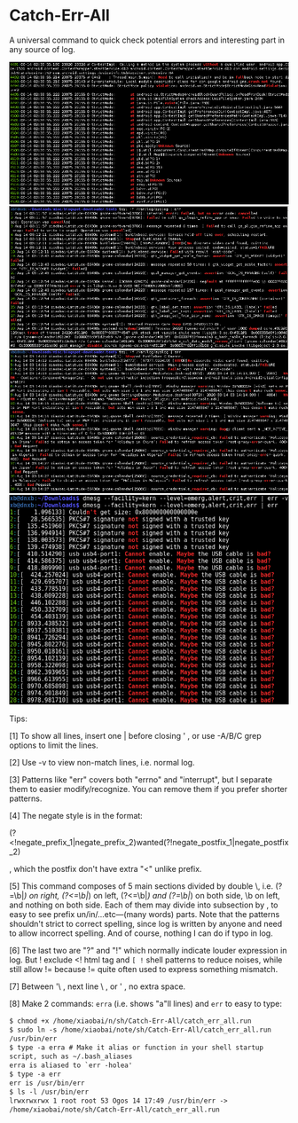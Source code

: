 # Catch-Err-All
 A universal command to quick check potential errors and interesting part in any source of log.

 ![Android](/sample_output1_android.png?raw=true "Sample output (Android)")
 ![Syslog](/sample_output2_syslog.png?raw=true "Sample output (syslog 1)")
 ![syslog2](/sample_output3_syslog.png?raw=true "Sample output (syslog 2)")
 ![dmesg](/sample_output4_dmesg.png?raw=true "Sample output (dmesg)")


Tips:

[1] To show all lines, insert one | before closing ' , or use -A/B/C grep options to limit the lines.

[2] Use -v to view non-match lines, i.e. normal log.

[3] Patterns like "err" covers both "errno" and "interrupt", but I separate them to easier modify/recognize. You can remove them if you prefer shorter patterns.

[4] The negate style is in the format:

(?<!negate_prefix_1|negate_prefix_2)wanted(?!negate_postfix_1|negate_postfix_2)

, which the postfix don't have extra "<" unlike prefix.

[5] This command composes of 5 main sections divided by double \\, i.e. (?=\b|_) on right, (?<=\b|_) on left, (?<=\b|_) and (?=\b|_) on both side, \b on left, and nothing on both side. Each of them may divide into subsection by \, to easy to see prefix un/in/...etc—(many words) parts. Note that the patterns shouldn't strict to correct spelling, since log is written by anyone and need to allow incorrect spelling. And of course, nothing I can do if typo in log.

[6] The last two are "?" and "!" which normally indicate louder expression in log. But ! exclude <! html tag and `[ !` shell patterns to reduce noises, while still allow != because != quite often used to express something mismatch.

[7] Between '\ , next line \ , or ' , no extra space.

[8] Make 2 commands: `erra` (i.e. shows "a"ll lines) and `err` to easy to type:

    $ chmod +x /home/xiaobai/n/sh/Catch-Err-All/catch_err_all.run
    $ sudo ln -s /home/xiaobai/note/sh/Catch-Err-All/catch_err_all.run /usr/bin/err
    $ type -a erra # Make it alias or function in your shell startup script, such as ~/.bash_aliases
    erra is aliased to `err -holea'
    $ type -a err
    err is /usr/bin/err
    $ ls -l /usr/bin/err
    lrwxrwxrwx 1 root root 53 Ogos 14 17:49 /usr/bin/err -> /home/xiaobai/note/sh/Catch-Err-All/catch_err_all.run

